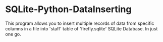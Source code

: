 # SQLite-Python-DataInserting
This program allows you to insert multiple records of data from specific columns in a file into 'staff' table of 'firefly.sqlite' SQLite Database. In just one go.

